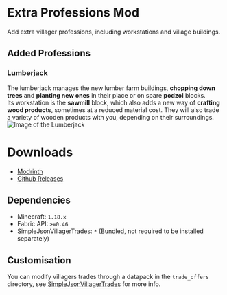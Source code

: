 # Extra Professions Mod
Add extra villager professions, including workstations and village buildings. 

## Added Professions
### Lumberjack
The lumberjack manages the new lumber farm buildings, **chopping down trees** and **planting new ones** in their place or on spare **podzol** blocks.  
Its workstation is the **sawmill** block, which also adds a new way of **crafting wood products**, sometimes at a reduced material cost.
They will also trade a variety of wooden products with you, depending on their surroundings.
![Image of the Lumberjack](https://imgur.com/YMeJAVS.png)

# Downloads
* [Modrinth](https://modrinth.com/mod/extra_professions)
* [Github Releases](https://github.com/aws404/ExtraProfessions/releases)

## Dependencies
* Minecraft: `1.18.x`
* Fabric API: `>=0.46`
* SimpleJsonVillagerTrades: `*` (Bundled, not required to be installed separately)

## Customisation
You can modify villagers trades through a datapack in the `trade_offers` directory, see [SimpleJsonVillagerTrades](https://github.com/aws404/SimpleJsonVillagerTrades/wiki/Trade-Offer-JSON-Files) for more info.
